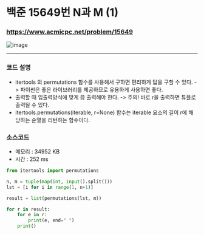 백준 15649번 N과 M (1)
========================

### <https://www.acmicpc.net/problem/15649>
![image](https://user-images.githubusercontent.com/83554018/153715785-35ffb804-74f2-4d97-bcdf-f275b3b37267.png)

<hr>

### 코드 설명
+ itertools 의 permutations 함수를 사용해서 구하면 편리하게 답을 구할 수 있다. -> 파이썬은 좋은 라이브러리를 제공하므로 유용하게 사용하면 좋다.
+ 출력할 때 입출력양식에 맞게 끔 출력해야 한다. -> 주의! 바로 r을 출력하면 튜플로 출력될 수 있다.
+ itertools.permutations(iterable, r=None) 함수는 iterable 요소의 길이 r에 해당하는 순열을 리턴하는 함수이다.

### 소스코드
+ 메모리 : 34952 KB
+ 시간 : 252 ms
```python
from itertools import permutations 

n, m = tuple(map(int, input().split()))
lst = [i for i in range(1, n+1)]

result = list(permutations(lst, m))

for r in result:
    for e in r:
        print(e, end=" ")
    print()
```

